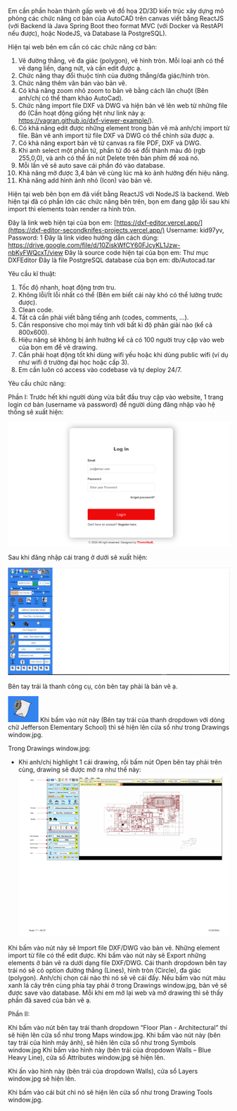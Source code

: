 Em cần phần hoàn thành gấp web vẽ đồ họa 2D/3D kiến trúc xây dựng mô phỏng các chức năng cơ bản của AutoCAD trên canvas viết bằng ReactJS (với Backend là Java Spring Boot theo format MVC (với Docker và RestAPI nếu được), hoặc NodeJS, và Database là PostgreSQL).


Hiện tại web bên em cần có các chức năng cơ bản:
1.	Vẽ đường thẳng, vẽ đa giác (polygon), vẽ hình tròn. Mỗi loại anh có thể vẽ dạng liền, dạng nứt, và cần edit được ạ.
2.	Chức năng thay đổi thuộc tính của đường thẳng/đa giác/hình tròn.
3.	Chức năng thêm văn bản vào bản vẽ.
4.	Có khả năng zoom nhỏ zoom to bản vẽ bằng cách lăn chuột (Bên anh/chị có thể tham khảo AutoCad).
5.	Chức năng import file DXF và DWG và hiện bản vẽ lên web từ những file đó (Cần hoạt động giống hệt như link này ạ: https://vagran.github.io/dxf-viewer-example/).
6.	Có khả năng edit được những element trong bản vẽ mà anh/chị import từ file. Bản vẽ anh import từ file DXF và DWG có thể chỉnh sửa được ạ.
7.	Có khả năng export bản vẽ từ canvas ra file PDF, DXF và DWG. 
8. 	Khi anh select một phần tử, phần tử đó sẽ đổi thành màu đỏ (rgb 255,0,0), và anh có thể ấn nút Delete trên bàn phím để xoá nó.
9. 	Mỗi lần vẽ sẽ auto save cái phần đó vào database.
10. Khả năng mở được 3,4 bản vẽ cùng lúc mà ko ảnh hưởng đến hiệu năng.
11. Khả năng add hình ảnh nhỏ (Icon) vào bản vẽ.

Hiện tại web bên bọn em đã viết bằng ReactJS với NodeJS là backend. Web hiện tại đã có phần lớn các chức năng bên trên, bọn em đang gặp lỗi sau khi import thì elements toàn render ra hình tròn.

Đây là link web hiện tại của bọn em: [https://dxf-editor.vercel.app/](https://dxf-editor-secondknifes-projects.vercel.app/)
Username: kid97yv, Password: 1
Đây là link video hướng dẫn cách dùng: https://drive.google.com/file/d/10ZiskWfCY60FJcyKL1Jzw-nbKyFWQcxT/view
Đây là source code hiện tại của bọn em: Thư mục DXFEditor
Đây là file PostgreSQL database của bọn em: db/Autocad.tar


Yêu cầu kĩ thuật:
1.	Tốc độ nhanh, hoạt động trơn tru.
2.	Không lỗi/Ít lỗi nhất có thể (Bên em biết cái này khó có thể lường trước được).
3.	Clean code.
4.	Tất cả cần phải viết bằng tiếng anh (codes, comments, …).
5.	Cần responsive cho mọi máy tính với bất kì độ phân giải nào (kể cả 800x600).
6.	Hiệu năng sẽ không bị ảnh hưởng kể cả có 100 người truy cập vào web của bọn em để vẽ drawing.
7.	Cần phải hoạt động tốt khi dùng wifi yếu hoặc khi dùng public wifi (ví dụ như wifi ở trường đại học hoặc cấp 3).
8.	Em cần luôn có access vào codebase và tự deploy 24/7.



Yêu cầu chức năng:

Phần I: 
Trước hết khi người dùng vừa bắt đầu truy cập vào website, 1 trang login cơ bản (username và password) để người dùng đăng nhập vào hệ thống sẽ xuất hiện:

![image alt](https://github.com/quangtorres/Web-based-Drawing/blob/b446e6de585cbbc158962c97a128c85f2eda0ef4/img/login-page.png)

Sau khi đăng nhập cái trang ở dưới sẽ xuất hiện:

![image alt](https://github.com/quangtorres/Web-based-Drawing/blob/bf23318feb436c7387a495b2d7ca0dfd622d138d/Designs/Canvas%201.jpg)



Bên tay trái là thanh công cụ, còn bên tay phải là bản vẽ ạ.

![image alt](https://github.com/quangtorres/Web-based-Drawing/blob/3299daa33266925b863f59f0cbc2dd1b9ab1f5af/img/drawing-tool-icon.PNG) Khi bấm vào nút này (Bên tay trái của thanh dropdown với dòng chữ Jefferson Elementary School) thì sẽ hiện lên cửa sổ như trong Drawings window.jpg.

Trong Drawings window.jpg:
-	Khi anh/chị highlight 1 cái drawing, rồi bấm nút Open bên tay phải trên cùng, drawing sẽ được mở ra như thế này:
![image alt](https://github.com/quangtorres/Web-based-Drawing/blob/3299daa33266925b863f59f0cbc2dd1b9ab1f5af/Designs/Canvas.jpg)
 

Khi bấm vào nút này sẽ Import file DXF/DWG vào bản vẽ. Những element import từ file có thể edit được.
  Khi bấm vào nút này sẽ Export những elements ở bản vẽ ra dưới dạng file DXF/DWG.
  Cái thanh dropdown bên tay trái nó sẽ có option đường thẳng (Lines), hình tròn (Circle), đa giác (polygon). Anh/chị chọn cái nào thì nó sẽ vẽ cái đấy. 
Nếu bấm vào nút màu xanh lá cây trên cùng phía tay phải ở trong Drawings window.jpg, bản vẽ sẽ được save vào database. Mỗi khi em mở lại web và mở drawing thì sẽ thấy phần đã saved của bản vẽ ạ.


Phần II: 

Khi bấm vào nút bên tay trái thanh dropdown “Floor Plan - Architectural” thí sẽ hiện lên cửa sổ như trong Maps window.jpg.
 	Khi bấm vào nút này (bên tay trái của hình máy ảnh), sẽ hiên lên cửa sổ như trong Symbols window.jpg
  Khi bấm vào hình này (bên trái của dropdown Walls – Blue Heavy Line), cửa sổ Attributes 
window.jpg sẽ hiện lên.

  Khi ấn vào hình này (bên trái của dropdown Walls), cửa sổ Layers window.jpg sẽ hiện lên.

  Khi bấm vào cái bút chì nó sẽ hiện lên cửa sổ như trong Drawing Tools window.jpg.



